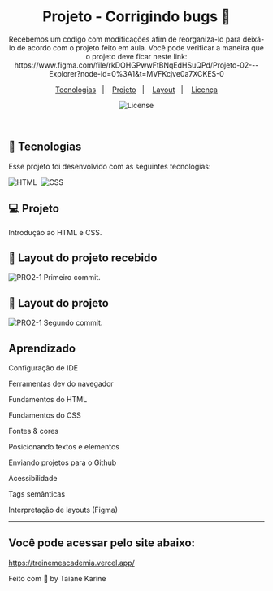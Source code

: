 
<h1 align="center"> Projeto - Corrigindo bugs 👀</h1>

<p align="center">
Recebemos um codigo com modificações afim de reorganiza-lo para deixá-lo de acordo com o projeto feito em aula.
Você pode verificar a maneira que o projeto deve ficar neste link: 
https://www.figma.com/file/rkDOHGPwwFtBNqEdHSuQPd/Projeto-02---Explorer?node-id=0%3A1&t=MVFKcjve0a7XCKES-0

</p>

<p align="center">
  <a href="#-tecnologias">Tecnologias</a>&nbsp;&nbsp;&nbsp;|&nbsp;&nbsp;&nbsp;
  <a href="#-projeto">Projeto</a>&nbsp;&nbsp;&nbsp;|&nbsp;&nbsp;&nbsp;
  <a href="#-layout">Layout</a>&nbsp;&nbsp;&nbsp;|&nbsp;&nbsp;&nbsp;
  <a href="#memo-licença">Licença</a>
</p>

<p align="center">
  <img alt="License" src="https://img.shields.io/static/v1?label=license&message=MIT&color=49AA26&labelColor=000000">
</p>

<br>

## 🚀 Tecnologias

Esse projeto foi desenvolvido com as seguintes tecnologias:

![HTML](https://img.shields.io/badge/-HTML-05122A?style=flat&logo=HTML5)&nbsp;
![CSS](https://img.shields.io/badge/-CSS-05122A?style=flat&logo=CSS3&logoColor=1572B6)&nbsp;

## 💻 Projeto

Introdução ao HTML e CSS.

## 🔖 Layout do projeto recebido
![PRO2-1](https://user-images.githubusercontent.com/94652702/215071454-af279c76-f7ee-4ade-9ae4-c74f88ffd322.png)
Primeiro commit.

## 🔖 Layout do projeto

![PRO2-1](https://user-images.githubusercontent.com/94652702/215076881-e4e1e203-9fbf-4f2f-b2f1-a2771c92787c.png)
Segundo commit.

## Aprendizado

Configuração de IDE

Ferramentas dev do navegador

Fundamentos do HTML

Fundamentos do CSS

Fontes & cores

Posicionando textos e elementos

Enviando projetos para o Github

Acessibilidade

Tags semânticas

Interpretação de layouts (Figma)

---

## Você pode acessar pelo site abaixo:
https://treinemeacademia.vercel.app/

Feito com 🧡  by Taiane Karine
